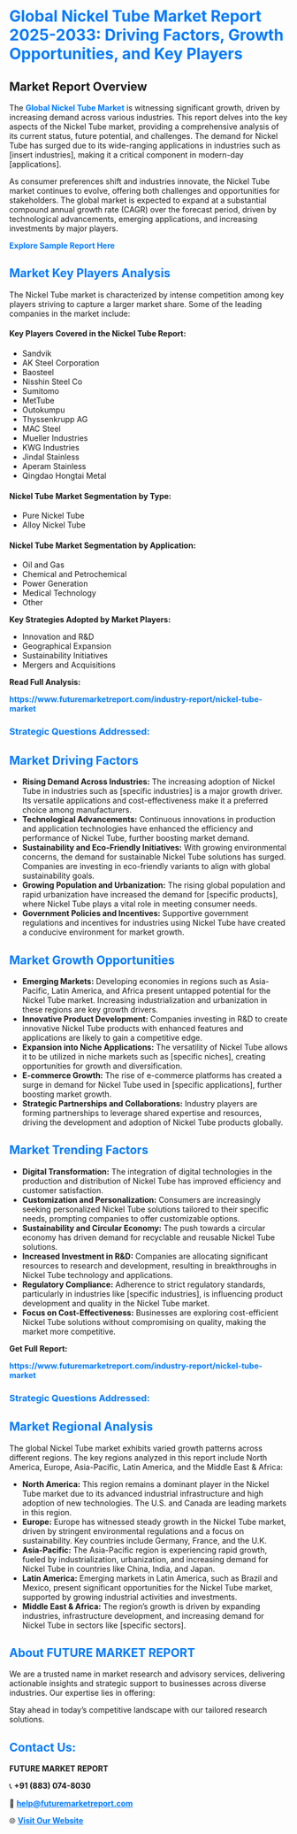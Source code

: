 <h1 style="color: #007BFF;">Global Nickel Tube Market Report 2025-2033: Driving Factors, Growth Opportunities, and Key Players</h1>

<section id="overview">
<h2>Market Report Overview</h2>
<p>The <a href="https://www.futuremarketreport.com/industry-report/nickel-tube-market" style="color: #007BFF; text-decoration: none;"><strong>Global Nickel Tube Market</strong></a> is witnessing significant growth, driven by increasing demand across various industries. This report delves into the key aspects of the Nickel Tube market, providing a comprehensive analysis of its current status, future potential, and challenges. The demand for Nickel Tube has surged due to its wide-ranging applications in industries such as [insert industries], making it a critical component in modern-day [applications].</p>
<p>As consumer preferences shift and industries innovate, the Nickel Tube market continues to evolve, offering both challenges and opportunities for stakeholders. The global market is expected to expand at a substantial compound annual growth rate (CAGR) over the forecast period, driven by technological advancements, emerging applications, and increasing investments by major players.</p>
</section>

<section id="overview">
<p><a href="https://www.futuremarketreport.com/request-sample/reportId=102994" style="color: #007BFF; text-decoration: none;"><strong>Explore Sample Report Here</strong></a></p>
</section>

<section id="key-players">
<h2 style="color: #007BFF;">Market Key Players Analysis</h2>
<p>The Nickel Tube market is characterized by intense competition among key players striving to capture a larger market share. Some of the leading companies in the market include:</p>
<h4>Key Players Covered in the Nickel Tube Report:</h4>
<ul><li>Sandvik</li><li>AK Steel Corporation</li><li>Baosteel</li><li>Nisshin Steel Co</li><li>Sumitomo</li><li>MetTube</li><li>Outokumpu</li><li>Thyssenkrupp AG</li><li>MAC Steel</li><li>Mueller Industries</li><li>KWG Industries</li><li>Jindal Stainless</li><li>Aperam Stainless</li><li>Qingdao Hongtai Metal</li></ul>
<h4>Nickel Tube Market Segmentation by Type:</h4>
<ul><li>Pure Nickel Tube</li><li>Alloy Nickel Tube</li></ul>

<h4>Nickel Tube Market Segmentation by Application:</h4>
<ul><li>Oil and Gas</li><li>Chemical and Petrochemical</li><li>Power Generation</li><li>Medical Technology</li><li>Other</li></ul>
<p><strong>Key Strategies Adopted by Market Players:</strong></p>
<ul>
<li>Innovation and R&D</li>
<li>Geographical Expansion</li>
<li>Sustainability Initiatives</li>
<li>Mergers and Acquisitions</li>
</ul>
</section>

<section>
<p><strong>Read Full Analysis: </strong></p><a href="https://www.futuremarketreport.com/industry-report/nickel-tube-market" style="color: #007BFF; text-decoration: none;"><strong>https://www.futuremarketreport.com/industry-report/nickel-tube-market</strong></a>
<h3 style="color: #007BFF;">Strategic Questions Addressed:</h3>
</section>

<section id="driving-factors">
<h2 style="color: #007BFF;">Market Driving Factors</h2>
<ul>
<li><strong>Rising Demand Across Industries:</strong> The increasing adoption of Nickel Tube in industries such as [specific industries] is a major growth driver. Its versatile applications and cost-effectiveness make it a preferred choice among manufacturers.</li>
<li><strong>Technological Advancements:</strong> Continuous innovations in production and application technologies have enhanced the efficiency and performance of Nickel Tube, further boosting market demand.</li>
<li><strong>Sustainability and Eco-Friendly Initiatives:</strong> With growing environmental concerns, the demand for sustainable Nickel Tube solutions has surged. Companies are investing in eco-friendly variants to align with global sustainability goals.</li>
<li><strong>Growing Population and Urbanization:</strong> The rising global population and rapid urbanization have increased the demand for [specific products], where Nickel Tube plays a vital role in meeting consumer needs.</li>
<li><strong>Government Policies and Incentives:</strong> Supportive government regulations and incentives for industries using Nickel Tube have created a conducive environment for market growth.</li>
</ul>
</section>

<section id="growth-opportunities">
<h2 style="color: #007BFF;">Market Growth Opportunities</h2>
<ul>
<li><strong>Emerging Markets:</strong> Developing economies in regions such as Asia-Pacific, Latin America, and Africa present untapped potential for the Nickel Tube market. Increasing industrialization and urbanization in these regions are key growth drivers.</li>
<li><strong>Innovative Product Development:</strong> Companies investing in R&D to create innovative Nickel Tube products with enhanced features and applications are likely to gain a competitive edge.</li>
<li><strong>Expansion into Niche Applications:</strong> The versatility of Nickel Tube allows it to be utilized in niche markets such as [specific niches], creating opportunities for growth and diversification.</li>
<li><strong>E-commerce Growth:</strong> The rise of e-commerce platforms has created a surge in demand for Nickel Tube used in [specific applications], further boosting market growth.</li>
<li><strong>Strategic Partnerships and Collaborations:</strong> Industry players are forming partnerships to leverage shared expertise and resources, driving the development and adoption of Nickel Tube products globally.</li>
</ul>
</section>

<section id="trending-factors">
<h2 style="color: #007BFF;">Market Trending Factors</h2>
<ul>
<li><strong>Digital Transformation:</strong> The integration of digital technologies in the production and distribution of Nickel Tube has improved efficiency and customer satisfaction.</li>
<li><strong>Customization and Personalization:</strong> Consumers are increasingly seeking personalized Nickel Tube solutions tailored to their specific needs, prompting companies to offer customizable options.</li>
<li><strong>Sustainability and Circular Economy:</strong> The push towards a circular economy has driven demand for recyclable and reusable Nickel Tube solutions.</li>
<li><strong>Increased Investment in R&D:</strong> Companies are allocating significant resources to research and development, resulting in breakthroughs in Nickel Tube technology and applications.</li>
<li><strong>Regulatory Compliance:</strong> Adherence to strict regulatory standards, particularly in industries like [specific industries], is influencing product development and quality in the Nickel Tube market.</li>
<li><strong>Focus on Cost-Effectiveness:</strong> Businesses are exploring cost-efficient Nickel Tube solutions without compromising on quality, making the market more competitive.</li>
</ul>
</section>

<section>
<p><strong>Get Full Report: </strong></p><a href="https://www.futuremarketreport.com/industry-report/nickel-tube-market" style="color: #007BFF; text-decoration: none;"><strong>https://www.futuremarketreport.com/industry-report/nickel-tube-market</strong></a>
<h3 style="color: #007BFF;">Strategic Questions Addressed:</h3>
</section>


<section id="regional-analysis">
<h2 style="color: #007BFF;">Market Regional Analysis</h2>
<p>The global Nickel Tube market exhibits varied growth patterns across different regions. The key regions analyzed in this report include North America, Europe, Asia-Pacific, Latin America, and the Middle East & Africa:</p>
<ul>
<li><strong>North America:</strong> This region remains a dominant player in the Nickel Tube market due to its advanced industrial infrastructure and high adoption of new technologies. The U.S. and Canada are leading markets in this region.</li>
<li><strong>Europe:</strong> Europe has witnessed steady growth in the Nickel Tube market, driven by stringent environmental regulations and a focus on sustainability. Key countries include Germany, France, and the U.K.</li>
<li><strong>Asia-Pacific:</strong> The Asia-Pacific region is experiencing rapid growth, fueled by industrialization, urbanization, and increasing demand for Nickel Tube in countries like China, India, and Japan.</li>
<li><strong>Latin America:</strong> Emerging markets in Latin America, such as Brazil and Mexico, present significant opportunities for the Nickel Tube market, supported by growing industrial activities and investments.</li>
<li><strong>Middle East & Africa:</strong> The region’s growth is driven by expanding industries, infrastructure development, and increasing demand for Nickel Tube in sectors like [specific sectors].</li>
</ul>
</section>

<footer>
<h2 style="color: #007BFF;">About FUTURE MARKET REPORT</h2>
<p>We are a trusted name in market research and advisory services, delivering actionable insights and strategic support to businesses across diverse industries. Our expertise lies in offering:</p>

<p>Stay ahead in today’s competitive landscape with our tailored research solutions.</p>

<h2 style="color: #007BFF;">Contact Us:</h2>
<p><strong>FUTURE MARKET REPORT</strong></p>
<p>📞 <strong>+91 (883) 074-8030</strong></p>
<p>📧 <strong><a href="mailto:help@futuremarketreport.com" style="color: #007BFF;">help@futuremarketreport.com</a></strong></p>
<p>🌐 <strong><a href="https://www.futuremarketreport.com/" style="color: #007BFF;">Visit Our Website</a></strong></p>
</footer>